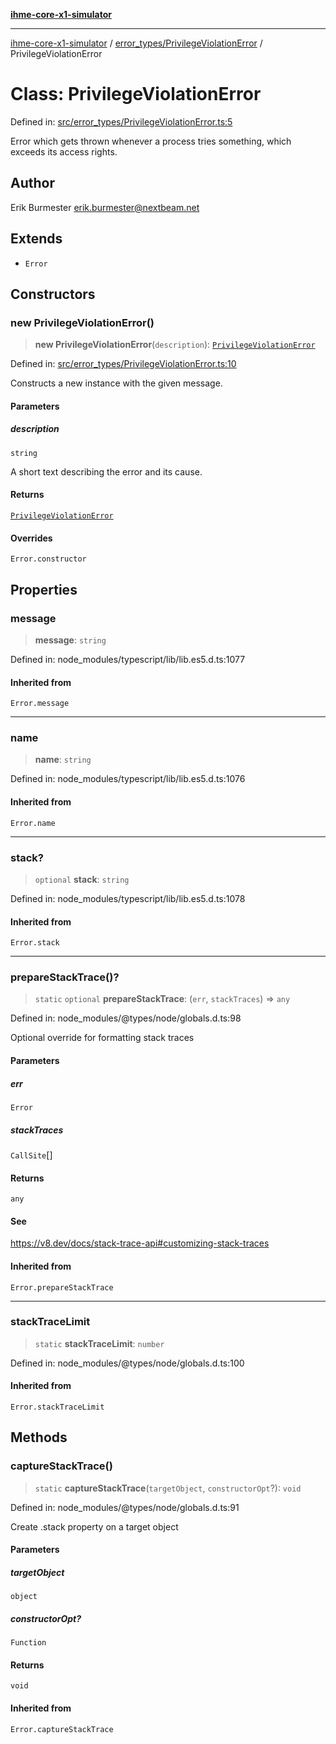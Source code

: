 [**ihme-core-x1-simulator**](../../../README.md)

***

[ihme-core-x1-simulator](../../../modules.md) / [error\_types/PrivilegeViolationError](../README.md) / PrivilegeViolationError

# Class: PrivilegeViolationError

Defined in: [src/error\_types/PrivilegeViolationError.ts:5](https://github.com/ProgrammIt/CPU-Simulator/blob/3f9c46c26c2e1cba2638010869a3cab9b9c737f9/src/error_types/PrivilegeViolationError.ts#L5)

Error which gets thrown whenever a process tries something, which exceeds its access rights.

## Author

Erik Burmester <erik.burmester@nextbeam.net>

## Extends

- `Error`

## Constructors

### new PrivilegeViolationError()

> **new PrivilegeViolationError**(`description`): [`PrivilegeViolationError`](PrivilegeViolationError.md)

Defined in: [src/error\_types/PrivilegeViolationError.ts:10](https://github.com/ProgrammIt/CPU-Simulator/blob/3f9c46c26c2e1cba2638010869a3cab9b9c737f9/src/error_types/PrivilegeViolationError.ts#L10)

Constructs a new instance with the given message.

#### Parameters

##### description

`string`

A short text describing the error and its cause.

#### Returns

[`PrivilegeViolationError`](PrivilegeViolationError.md)

#### Overrides

`Error.constructor`

## Properties

### message

> **message**: `string`

Defined in: node\_modules/typescript/lib/lib.es5.d.ts:1077

#### Inherited from

`Error.message`

***

### name

> **name**: `string`

Defined in: node\_modules/typescript/lib/lib.es5.d.ts:1076

#### Inherited from

`Error.name`

***

### stack?

> `optional` **stack**: `string`

Defined in: node\_modules/typescript/lib/lib.es5.d.ts:1078

#### Inherited from

`Error.stack`

***

### prepareStackTrace()?

> `static` `optional` **prepareStackTrace**: (`err`, `stackTraces`) => `any`

Defined in: node\_modules/@types/node/globals.d.ts:98

Optional override for formatting stack traces

#### Parameters

##### err

`Error`

##### stackTraces

`CallSite`[]

#### Returns

`any`

#### See

https://v8.dev/docs/stack-trace-api#customizing-stack-traces

#### Inherited from

`Error.prepareStackTrace`

***

### stackTraceLimit

> `static` **stackTraceLimit**: `number`

Defined in: node\_modules/@types/node/globals.d.ts:100

#### Inherited from

`Error.stackTraceLimit`

## Methods

### captureStackTrace()

> `static` **captureStackTrace**(`targetObject`, `constructorOpt`?): `void`

Defined in: node\_modules/@types/node/globals.d.ts:91

Create .stack property on a target object

#### Parameters

##### targetObject

`object`

##### constructorOpt?

`Function`

#### Returns

`void`

#### Inherited from

`Error.captureStackTrace`
